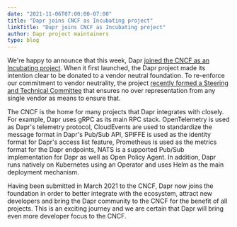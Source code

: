 ```yaml
---
date: "2021-11-06T07:00:00-07:00"
title: "Dapr joins CNCF as Incubating project"
linkTitle: "Dapr joins CNCF as Incubating project"
author: Dapr project maintainers
type: blog
---
```


We're happy to announce that this week, Dapr [joined the CNCF as an Incubating project](placeholder-url).
When it first launched, the Dapr project made its intention clear to be donated to a vendor neutral foundation. To re-enforce our commitment to vendor neutrality, the project [recently formed a Steering and Technical Committee](https://blog.dapr.io/posts/2021/09/20/announcing-daprs-steering-and-technical-committee/) that ensures no over representation from any single vendor as means to ensure that.

The CNCF is the home for many projects that Dapr integrates with closely. For example, Dapr uses gRPC as its main RPC stack. OpenTelemetry is used as Dapr's telemetry protocol, CloudEvents are used to standardize the message format in Dapr's Pub/Sub API, SPIFFE is used as the identity format for Dapr's access list feature, Prometheus is used as the metrics format for the Dapr endpoints, NATS is a supported Pub/Sub implementation for Dapr as well as Open Policy Agent. In addition, Dapr runs natively on Kubernetes using an Operator and uses Helm as the main deployment mechanism.

Having been submitted in March 2021 to the CNCF, Dapr now joins the foundation in order to better integrate with the ecosystem, attract new developers and bring the Dapr community to the CNCF for the benefit of all projects. This is an exciting journey and we are certain that Dapr will bring even more developer focus to the CNCF.


